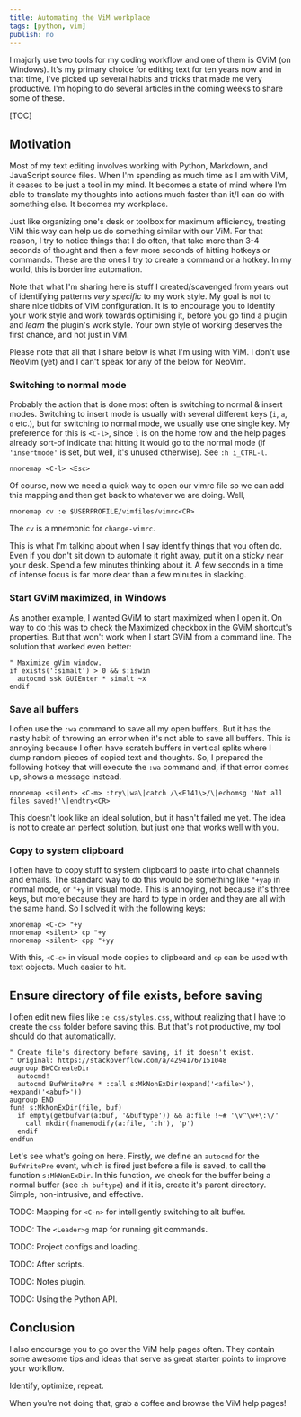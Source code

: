 ```yaml
---
title: Automating the ViM workplace
tags: [python, vim]
publish: no
---
```


I majorly use two tools for my coding workflow and one of them is GViM (on Windows). It's my primary
choice for editing text for ten years now and in that time, I've picked up several habits and tricks
that made me very productive. I'm hoping to do several articles in the coming weeks to share some of
these.

[TOC]

## Motivation

Most of my text editing involves working with Python, Markdown,
and JavaScript source files. When I'm spending as much time as I am with ViM, it ceases to be just a
tool in my mind. It becomes a state of mind where I'm able to translate my thoughts into actions much
faster than it/I can do with something else. It becomes my workplace.

Just like organizing one's desk or toolbox for maximum efficiency, treating ViM this way can help us
do something similar with our ViM. For that reason, I try to notice things that I do often, that
take more than 3-4 seconds of thought and then a few more seconds of hitting hotkeys or commands.
These are the ones I try to create a command or a hotkey. In my world, this is borderline
automation.

Note that what I'm sharing here is stuff I created/scavenged from years out of identifying patterns
*very specific* to my work style. My goal is not to share nice tidbits of ViM configuration. It is
to encourage you to identify your work style and work towards optimising it, before you go find a
plugin and *learn* the plugin's work style. Your own style of working deserves the first chance, and
not just in ViM.

Please note that all that I share below is what I'm using with ViM. I don't use NeoVim (yet) and I
can't speak for any of the below for NeoVim.

### Switching to normal mode

Probably the action that is done most often is switching to normal & insert modes. Switching to
insert mode is usually with several different keys (`i`, `a`, `o` etc.), but for switching to normal
mode, we usually use one single key. My preference for this is `<C-l>`, since `l` is on the home row
and the help pages already sort-of indicate that hitting it would go to the normal mode (if
`'insertmode'` is set, but well, it's unused otherwise). See `:h i_CTRL-l`.

```vim
nnoremap <C-l> <Esc>
```

Of course, now we need a quick way to open our vimrc file so we can add this mapping and then get
back to whatever we are doing. Well,

```vim
nnoremap cv :e $USERPROFILE/vimfiles/vimrc<CR>
```

The `cv` is a mnemonic for `change-vimrc`.

This is what I'm talking about when I say identify things that you often do. Even if you don't sit
down to automate it right away, put it on a sticky near your desk. Spend a few minutes thinking
about it. A few seconds in a time of intense focus is far more dear than a few minutes in slacking.

### Start GViM maximized, in Windows

As another example, I wanted GViM to start maximized when I open it. On way to do this was to check
the Maximized checkbox in the GViM shortcut's properties. But that won't work when I start GViM from
a command line. The solution that worked even better:

```vim
" Maximize gVim window.
if exists(':simalt') > 0 && s:iswin
  autocmd ssk GUIEnter * simalt ~x
endif
```

### Save all buffers

I often use the `:wa` command to save all my open buffers. But it has the nasty habit of throwing an
error when it's not able to save all buffers. This is annoying because I often have scratch buffers
in vertical splits where I dump random pieces of copied text and thoughts. So, I prepared the
following hotkey that will execute the `:wa` command and, if that error comes up, shows a message
instead.

```vim
nnoremap <silent> <C-m> :try\|wa\|catch /\<E141\>/\|echomsg 'Not all files saved!'\|endtry<CR>
```

This doesn't look like an ideal solution, but it hasn't failed me yet. The idea is not to create an
perfect solution, but just one that works well with you.

### Copy to system clipboard

I often have to copy stuff to system clipboard to paste into chat channels and emails. The standard
way to do this would be something like `"+yap` in normal mode, or `"+y` in visual mode. This is
annoying, not because it's three keys, but more because they are hard to type in order and they are
all with the same hand. So I solved it with the following keys:

```vim
xnoremap <C-c> "+y
nnoremap <silent> cp "+y
nnoremap <silent> cpp "+yy
```

With this, `<C-c>` in visual mode copies to clipboard and `cp` can be used with text objects. Much
easier to hit.


## Ensure directory of file exists, before saving

I often edit new files like `:e css/styles.css`, without realizing that I have to create the `css`
folder before saving this. But that's not productive, my tool should do that automatically.

```vim
" Create file's directory before saving, if it doesn't exist.
" Original: https://stackoverflow.com/a/4294176/151048
augroup BWCCreateDir
  autocmd!
  autocmd BufWritePre * :call s:MkNonExDir(expand('<afile>'), +expand('<abuf>'))
augroup END
fun! s:MkNonExDir(file, buf)
  if empty(getbufvar(a:buf, '&buftype')) && a:file !~# '\v^\w+\:\/'
    call mkdir(fnamemodify(a:file, ':h'), 'p')
  endif
endfun
```

Let's see what's going on here. Firstly, we define an `autocmd` for the `BufWritePre` event, which
is fired just before a file is saved, to call the function `s:MkNonExDir`. In this function, we
check for the buffer being a normal buffer (see `:h buftype`) and if it is, create it's parent
directory. Simple, non-intrusive, and effective.

TODO: Mapping for `<C-n>` for intelligently switching to alt buffer.

TODO: The `<Leader>g` map for running git commands.

TODO: Project configs and loading.

TODO: After scripts.

TODO: Notes plugin.

TODO: Using the Python API.






## Conclusion

I also encourage you to go over the ViM help pages often. They contain some awesome tips and ideas
that serve as great starter points to improve your workflow.

Identify, optimize, repeat.

When you're not doing that, grab a coffee and browse the ViM help pages!
